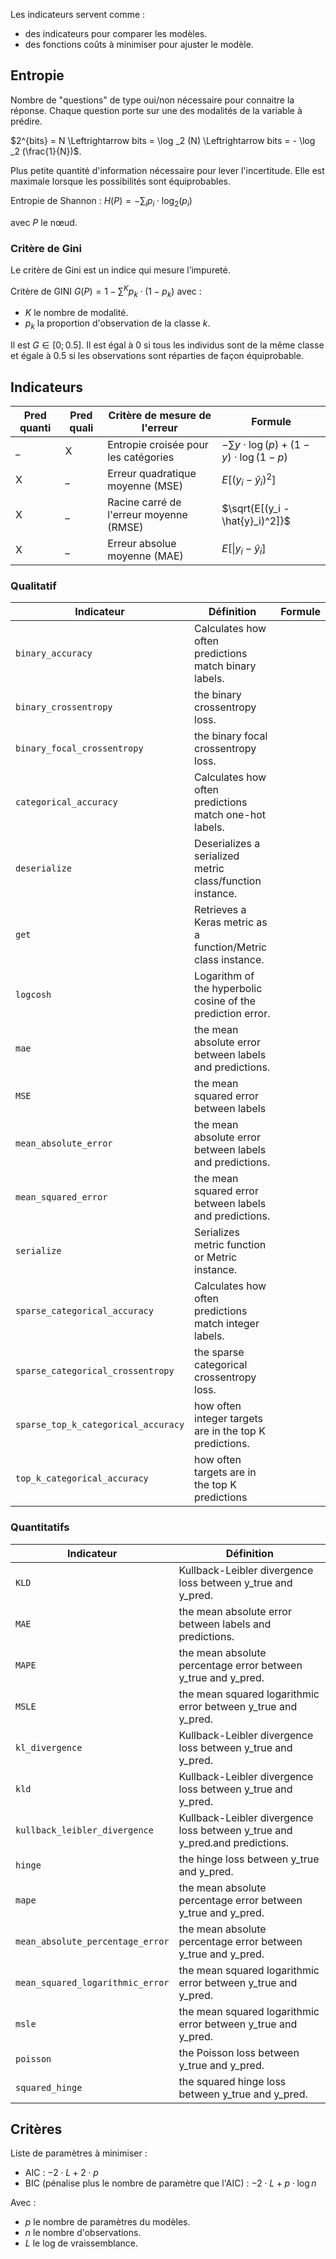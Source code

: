 Les indicateurs servent comme :

* des indicateurs pour comparer les modèles.
* des fonctions coûts à  minimiser pour ajuster le modèle.
## Entropie 

Nombre de "questions" de type oui/non nécessaire pour connaitre la réponse. Chaque question porte sur une des modalités de la variable à prédire.

$2^{bits} = N \Leftrightarrow bits = \log _2 (N) \Leftrightarrow bits = - \log _2 (\frac{1}{N})$.

Plus petite quantité d'information nécessaire pour lever l'incertitude. Elle est maximale lorsque les possibilités sont équiprobables.

Entropie de Shannon : $H(P) = -\sum_i p_i \cdot \log _2 (p_i)$

avec $P$ le nœud.
### Critère de Gini

Le critère de Gini est un indice qui mesure l’impureté. 

Critère de GINI $G(P) = 1 - \sum^{K}{p_k \cdot (1 - p_k)}$
avec :

* $K$ le nombre de modalité.
* $p_k$ la proportion d'observation de la classe $k$.

Il est $G \in [0;0.5]$. Il est égal à 0 si tous les individus sont de la même classe et égale à 0.5 si les observations sont réparties de façon équiprobable.
## Indicateurs

Pred quanti | Pred quali | Critère de mesure de l'erreur           | Formule      
------------|------------|-----------------------------------------|---
_           | X          | Entropie croisée pour les catégories    | $- \sum y \cdot \log(p) + (1−y) \cdot \log (1−p)$
X           | _          | Erreur quadratique moyenne (MSE)        | $E[(y_i - \hat{y}_i)^2]$
X           | _          | Racine carré de l'erreur moyenne (RMSE) | $\sqrt{E[(y_i - \hat{y}_i)^2]}$
X           | _          | Erreur absolue moyenne (MAE)            | $E[ \vert{y_i - \hat{y}_i} ]$

### Qualitatif

Indicateur 						| Définition | Formule
--------------------------------|---|---
`binary_accuracy`      			| Calculates how often predictions match binary labels. |
`binary_crossentropy` 			| the binary crossentropy loss. |
`binary_focal_crossentropy`		| the binary focal crossentropy loss. |
`categorical_accuracy` 			| Calculates how often predictions match one-hot labels. |
`deserialize` 					| Deserializes a serialized metric class/function instance. |
`get` 							| Retrieves a Keras metric as a function/Metric class instance. |
`logcosh` 						| Logarithm of the hyperbolic cosine of the prediction error. | 
`mae` 							| the mean absolute error between labels and predictions. |
`MSE`                          	| the mean squared error between labels  | 
`mean_absolute_error` 			| the mean absolute error between labels and predictions. |
`mean_squared_error`			| the mean squared error between labels and predictions. |
`serialize` 					| Serializes metric function or Metric instance. |
`sparse_categorical_accuracy` 	| Calculates how often predictions match integer labels. |
`sparse_categorical_crossentropy` 	| the sparse categorical crossentropy loss. |
`sparse_top_k_categorical_accuracy` | how often integer targets are in the top K predictions. |
`top_k_categorical_accuracy` 		| how often targets are in the top K predictions |

### Quantitatifs

Indicateur 						| Définition
--------------------------------|---
`KLD` 							| Kullback-Leibler divergence loss between y_true and y_pred.
`MAE` 							| the mean absolute error between labels and predictions.
`MAPE` 							| the mean absolute percentage error between y_true and y_pred.
`MSLE`                    		| the mean squared logarithmic error between y_true and y_pred.
`kl_divergence`					| Kullback-Leibler divergence loss between y_true and y_pred.
`kld` 							| Kullback-Leibler divergence loss between y_true and y_pred.
`kullback_leibler_divergence` 	| Kullback-Leibler divergence loss between y_true and y_pred.and predictions.
`hinge` 						| the hinge loss between y_true and y_pred.
`mape` 							| the mean absolute percentage error between y_true and y_pred.
`mean_absolute_percentage_error`| the mean absolute percentage error between y_true and y_pred.
`mean_squared_logarithmic_error`| the mean squared logarithmic error between y_true and y_pred.
`msle` 							| the mean squared logarithmic error between y_true and y_pred.
`poisson` 						| the Poisson loss between y_true and y_pred.
`squared_hinge` 				| the squared hinge loss between y_true and y_pred.

## Critères 

Liste de paramètres à minimiser :

* AIC : $-2 \cdot L + 2 \cdot p$
* BIC (pénalise plus le nombre de paramètre que l'AIC) : $-2 \cdot L + p \cdot \log n$

Avec : 

* $p$ le nombre de paramètres du modèles.
* $n$ le nombre d'observations.
* $L$ le log de vraissemblance.
